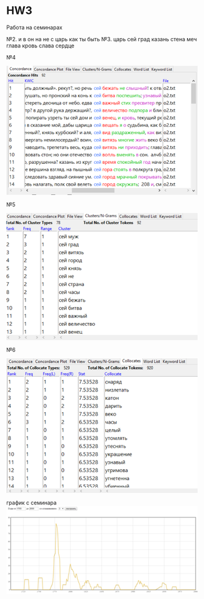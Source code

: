 # HW3

Работа на семинарах

№2. и
в
он
на
не
с
царь
как
ты
быть
№3. царь
сей
град
казань
стена
меч
глава
кровь
слава
сердце

№4

![](concordance.PNG)

№5

![](frequency.PNG)

№6

![](collocate.PNG)



график с семинара
![](shedule.PNG)
